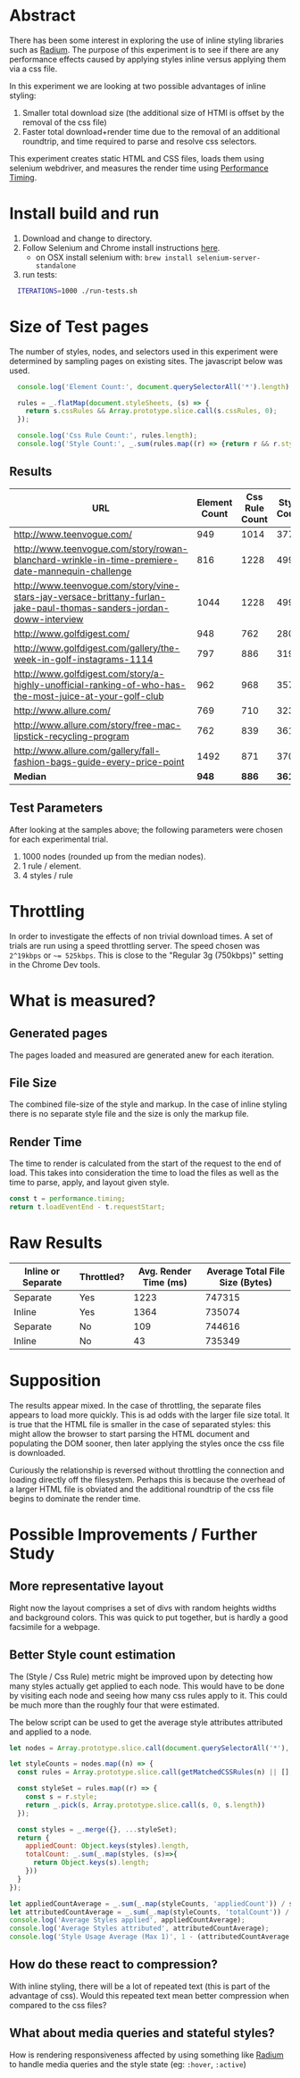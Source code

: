 # Abstract

There has been some interest in exploring the use of inline styling libraries such as [Radium](https://github.com/FormidableLabs/radium). The purpose of this experiment is to see if there are any performance effects caused by applying styles inline versus applying them via a css file.

In this experiment we are looking at two possible advantages of inline styling:

1. Smaller total download size (the additional size of HTMl is offset by the removal of the css file)
2. Faster total download+render time due to the removal of an additional roundtrip, and time required to parse and resolve css selectors.

This experiment creates static HTML and CSS files, loads them using selenium webdriver, and measures the render time using [Performance Timing](https://developer.mozilla.org/en-US/docs/Web/API/Performance/timing).

# Install build and run

1. Download and change to directory.
2. Follow Selenium and Chrome install instructions [here](http://webdriver.io/guide/getstarted/install.html).
    * on OSX install selenium with: `brew install selenium-server-standalone`
3. run tests:
```bash
  ITERATIONS=1000 ./run-tests.sh
```

# Size of Test pages

The number of styles, nodes, and selectors used in this experiment were determined by sampling pages on existing sites. The javascript below was used.

```javascript
  console.log('Element Count:', document.querySelectorAll('*').length)

  rules = _.flatMap(document.styleSheets, (s) => {
    return s.cssRules && Array.prototype.slice.call(s.cssRules, 0);
  });

  console.log('Css Rule Count:', rules.length);
  console.log('Style Count:', _.sum(rules.map((r) => {return r && r.style && r.style.length})));
```

## Results

| URL	| Element Count	| Css Rule Count | Style Count | Rule / Element	| Style / Css Rule |
|-----|---------------|----------------|-------------|----------------|------------------|
| http://www.teenvogue.com/	| 949	| 1014	| 3779 | 1.068 |	3.726 |
| http://www.teenvogue.com/story/rowan-blanchard-wrinkle-in-time-premiere-date-mannequin-challenge	| 816	| 1228	| 4996 | 1.504 |	4.068 |
| http://www.teenvogue.com/story/vine-stars-jay-versace-brittany-furlan-jake-paul-thomas-sanders-jordan-doww-interview	| 1044	| 1228	| 4996 | 1.176 |	4.068 |
| http://www.golfdigest.com/	| 948	| 762	| 2809 | 0.803 |	3.686 |
| http://www.golfdigest.com/gallery/the-week-in-golf-instagrams-1114	| 797	| 886	| 3192 | 1.111 |	3.602 |
| http://www.golfdigest.com/story/a-highly-unofficial-ranking-of-who-has-the-most-juice-at-your-golf-club	| 962	| 968	| 3573 | 1.006 |	3.691 |
| http://www.allure.com/	| 769	| 710	| 3235 | 0.923 |	4.556 |
| http://www.allure.com/story/free-mac-lipstick-recycling-program	| 762	| 839	| 3611 | 1.101 |	4.303 |
| http://www.allure.com/gallery/fall-fashion-bags-guide-every-price-point	| 1492	| 871	| 3705 | 0.583 |	4.253 |
| **Median**	| **948**	| **886**	| **3611** | **1.068** | **4.068** |

## Test Parameters

After looking at the samples above; the following parameters were chosen for each experimental trial.

1. 1000 nodes (rounded up from the median nodes).
2. 1 rule / element.
2. 4 styles / rule

# Throttling

In order to investigate the effects of non trivial download times. A set of trials are run using a speed throttling server. The speed chosen was `2^19kbps` or `~= 525kbps`. This is close to the "Regular 3g (750kbps)" setting in the Chrome Dev tools.

# What is measured?

## Generated pages

The pages loaded and measured are generated anew for each iteration.

## File Size

The combined file-size of the style and markup. In the case of inline styling there is no separate style file and the size is only the markup file.


## Render Time

The time to render is calculated from the start of the request to the end of load. This takes into consideration the time to load the files as well as the time to parse, apply, and layout given style.

```javascript
const t = performance.timing;
return t.loadEventEnd - t.requestStart;
```


# Raw Results

| Inline or Separate | Throttled? | Avg. Render Time (ms) | Average Total File Size (Bytes) |
|--------------------|------------|-----------------------|---------------------------------|
| Separate           | Yes        | 1223                  | 747315                          |
| Inline             | Yes        | 1364                  | 735074                          |
| Separate           | No         | 109                   | 744616                          |
| Inline             | No         | 43                    | 735349                          |


# Supposition

The results appear mixed. In the case of throttling, the separate files appears to load more quickly. This is ad odds with the larger file size total. It is true that the HTML file is smaller in the case of separated styles: this might allow the browser to start parsing the HTML document and populating the DOM sooner, then later applying the styles once the css file is downloaded.

Curiously the relationship is reversed without throttling the connection and loading directly off the filesystem. Perhaps this is because the overhead of a larger HTML file is obviated and the additional roundtrip of the css file begins to dominate the render time.


# Possible Improvements / Further Study

## More representative layout
Right now the layout comprises a set of divs with random heights widths and background colors. This was quick to put together, but is hardly a good facsimile for a webpage.

## Better Style count estimation
The (Style / Css Rule) metric might be improved upon by detecting how many styles actually get applied to each node. This would have to be done by visiting each node and seeing how many css rules apply to it. This could be much more than the roughly four that were estimated.

The below script can be used to get the average style attributes attributed and applied to a node.

```javascript
let nodes = Array.prototype.slice.call(document.querySelectorAll('*'), 0);

let styleCounts = nodes.map((n) => {
  const rules = Array.prototype.slice.call(getMatchedCSSRules(n) || [], 0);

  const styleSet = rules.map((r) => {
    const s = r.style;
    return _.pick(s, Array.prototype.slice.call(s, 0, s.length))
  });

  const styles = _.merge({}, ...styleSet);
  return {
    appliedCount: Object.keys(styles).length,
    totalCount: _.sum(_.map(styles, (s)=>{
      return Object.keys(s).length;
    }))
  }
});

let appliedCountAverage = _.sum(_.map(styleCounts, 'appliedCount')) / styleCounts.length;
let attributedCountAverage = _.sum(_.map(styleCounts, 'totalCount')) / styleCounts.length;
console.log('Average Styles applied', appliedCountAverage);
console.log('Average Styles attributed', attributedCountAverage);
console.log('Style Usage Average (Max 1)', 1 - (attributedCountAverage - appliedCountAverage) / attributedCountAverage);
```

## How do these react to compression?
With inline styling, there will be a lot of repeated text (this is part of the advantage of css). Would this repeated text mean better compression when compared to the css files?

## What about media queries and stateful styles?
How is rendering responsiveness affected by using something like [Radium](https://github.com/FormidableLabs/radium) to handle media queries and the style state (eg: `:hover`, `:active`)
